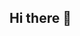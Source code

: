 ## Hi there 👋

<!--
**WesternSeaa/WesternSeaa** is a ✨ _special_ ✨ repository because its `README.md` (this file) appears on your GitHub profile.

Here are some ideas to get you started:ddd

- 🔭 I’m currently working on ...
- 🌱 I’m currently learning ...
- 👯 I’m looking to collaborate on ...
- 🤔 I’m looking for help with ...
- 💬 Ask me about ...
- 📫 How to reach me: ...
- 😄 Pronouns: ...
- ⚡ Fun fact: ...
-->
